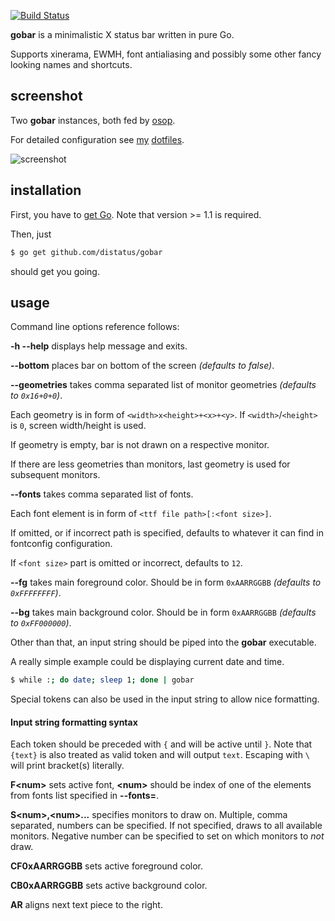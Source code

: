 [![Build Status](https://travis-ci.org/distatus/gobar.png?branch=master)](https://travis-ci.org/distatus/gobar)

**gobar** is a minimalistic X status bar written in pure Go.

Supports xinerama, EWMH, font antialiasing and possibly some other fancy looking names and shortcuts.

## screenshot

Two **gobar** instances, both fed by [osop](https://github.com/distatus/osop).

For detailed configuration see [my](https://github.com/KenjiTakahashi/dotfiles/blob/master/dotxprofile) [dotfiles](https://github.com/KenjiTakahashi/dotfiles/tree/master/dotconfig/osop).

![screenshot](http://img.kenji.sx/gobar_dual.png)

## installation

First, you have to [get Go](http://golang.org/doc/install). Note that version >= 1.1 is required.

Then, just

```bash
$ go get github.com/distatus/gobar
```

should get you going.

## usage

Command line options reference follows:

**-h --help** displays help message and exits.

**--bottom** places bar on bottom of the screen *(defaults to false)*.

**--geometries** takes comma separated list of monitor geometries *(defaults to `0x16+0+0`)*.

Each geometry is in form of `<width>x<height>+<x>+<y>`. If `<width>`/`<height>` is `0`, screen width/height is used.

If geometry is empty, bar is not drawn on a respective monitor.

If there are less geometries than monitors, last geometry is used for subsequent monitors.

**--fonts** takes comma separated list of fonts.

Each font element is in form of `<ttf file path>[:<font size>]`.

If omitted, or if incorrect path is specified, defaults to whatever it can find in fontconfig configuration.

If `<font size>` part is omitted or incorrect, defaults to `12`.

**--fg** takes main foreground color. Should be in form `0xAARRGGBB` *(defaults to `0xFFFFFFFF`)*.

**--bg** takes main background color. Should be in form `0xAARRGGBB` *(defaults to `0xFF000000`)*.

Other than that, an input string should be piped into the **gobar** executable.

A really simple example could be displaying current date and time.
```bash
$ while :; do date; sleep 1; done | gobar
```

Special tokens can also be used in the input string to allow nice formatting.

#### Input string formatting syntax

Each token should be preceded with `{` and will be active until `}`. Note that `{text}` is also treated as valid token and will output `text`. Escaping with `\` will print bracket(s) literally.

**F&lt;num&gt;** sets active font, **&lt;num&gt;** should be index of one of the elements from fonts list specified in **--fonts=**.

**S&lt;num&gt;,&lt;num&gt;...** specifies monitors to draw on. Multiple, comma separated, numbers can be specified. If not specified, draws to all available monitors. Negative number can be specified to set on which monitors to *not* draw.

**CF0xAARRGGBB** sets active foreground color.

**CB0xAARRGGBB** sets active background color.

**AR** aligns next text piece to the right.
